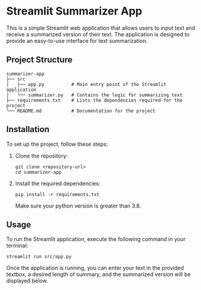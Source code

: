 # Streamlit Summarizer App

This is a simple Streamlit web application that allows users to input text and receive a summarized version of their text. The application is designed to provide an easy-to-use interface for text summarization.

## Project Structure

```
summarizer-app
├── src
│   ├── app.py          # Main entry point of the Streamlit application
│   └── summarizer.py   # Contains the logic for summarizing text
├── requirements.txt    # Lists the dependencies required for the project
└── README.md           # Documentation for the project
```

## Installation

To set up the project, follow these steps:

1. Clone the repository:
   ```
   git clone <repository-url>
   cd summarizer-app
   ```

2. Install the required dependencies:
   ```
   pip install -r requirements.txt
   ```
   Make sure your python version is greater than 3.8.

## Usage

To run the Streamlit application, execute the following command in your terminal:

```
streamlit run src/app.py
```

Once the application is running, you can enter your text in the provided textbox, a desired length of summary, and the summarized version will be displayed below.
